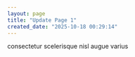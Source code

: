 ```yaml
---
layout: page
title: "Update Page 1"
created_date: "2025-10-18 00:29:14"
---
```


consectetur scelerisque nisl augue varius 

